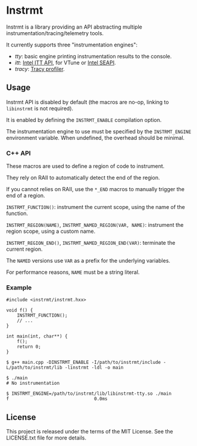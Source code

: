 # Instrmt

Instrmt is a library providing an API abstracting multiple instrumentation/tracing/telemetry tools.

It currently supports three "instrumentation engines":

- _tty_: basic engine printing instrumentation results to the console.
- _itt_: [Intel ITT API](https://software.intel.com/content/www/us/en/develop/articles/intel-itt-api-open-source.html), for VTune or [Intel SEAPI](https://github.com/intel/IntelSEAPI).
- _tracy_: [Tracy profiler](https://github.com/wolfpld/tracy).

## Usage

Instrmt API is disabled by default (the macros are no-op, linking to `libinstrmt` is not required).

It is enabled by defining the `INSTRMT_ENABLE` compilation option.

The instrumentation engine to use must be specified by the `INSTRMT_ENGINE` environment variable. When undefined, the overhead should be minimal.

### C++ API

These macros are used to define a region of code to instrument.

They rely on RAII to automatically detect the end of the region.

If you cannot relies on RAII, use the `*_END` macros to manually trigger the end of a region.

`INSTRMT_FUNCTION()`: instrument the current scope, using the name of the function.

`INSTRMT_REGION(NAME)`, `INSTRMT_NAMED_REGION(VAR, NAME)`: instrument the region scope, using a custom name.

`INSTRMT_REGION_END()`, `INSTRMT_NAMED_REGION_END(VAR)`: terminate the current region.

The `NAMED` versions use `VAR` as a prefix for the underlying variables.

For performance reasons, `NAME` must be a string literal.

### Example

```
#include <instrmt/instrmt.hxx>

void f() {
    INSTRMT_FUNCTION();
    // ...
}

int main(int, char**) {
    f();
    return 0;
}
```

```
$ g++ main.cpp -DINSTRMT_ENABLE -I/path/to/instrmt/include -L/path/to/instrmt/lib -linstrmt -ldl -o main

$ ./main
# No instrumentation

$ INSTRMT_ENGINE=/path/to/instrmt/lib/libinstrmt-tty.so ./main
f                                0.0ms
```

## License

This project is released under the terms of the MIT License. See the LICENSE.txt file for more details.
